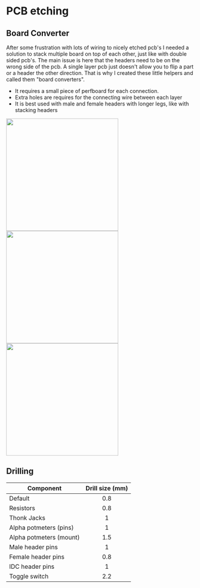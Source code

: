 # PCB etching

## Board Converter
After some frustration with lots of wiring to nicely etched pcb's I needed a solution to stack multiple board on top of each other, just like with double sided pcb's. The main issue is here that the headers need to be on the wrong side of the pcb. A single layer pcb just doesn't allow you to flip a part or a header the other direction. That is why I created these little helpers and called them "board converters".

* It requires a small piece of perfboard for each connection.
* Extra holes are requires for the connecting wire between each layer
* It is best used with male and female headers with longer legs, like with stacking headers

<img src="https://raw.githubusercontent.com/PierreIsCoding/sdiy/main/buildnotes/images/board_convert_b.jpg" width="300" />
<img src="https://raw.githubusercontent.com/PierreIsCoding/sdiy/main/buildnotes/images/20210813_130330.jpg" width="300" />
<img src="https://raw.githubusercontent.com/PierreIsCoding/sdiy/main/CEM3340_VCO/images/20210813_130437.jpg" width="300" />

## Drilling 

| Component        | Drill size (mm) |
| -------------   |:-------------:|
| Default         | 0.8 | 
| Resistors      |0.8|
| Thonk Jacks    | 1 | 
| Alpha potmeters (pins) |1|
| Alpha potmeters (mount) |1.5|
| Male header pins |1|
| Female header pins |0.8|
| IDC header pins |1|
| Toggle switch |2.2|
